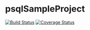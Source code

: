 # psqlSampleProject
[![Build Status](https://secure.travis-ci.org//psqlSampleProject.png?branch=master)](https://travis-ci.org//psqlSampleProject)
[![Coverage Status](https://coveralls.io/repos//psqlSampleProject/badge.svg?branch=master)](https://coveralls.io/r//psqlSampleProject/?branch=master)
